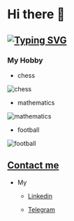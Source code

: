 # Hi there 👋

## [![Typing SVG](https://readme-typing-svg.demolab.com/?theme=merko&size=36&lines=I'am+Artur)](https://git.io/typing-svg)

### My Hobby

   * chess

   ![chess](https://www.plymouthpubliclibrary.org/wp-content/uploads/2016/08/Chess-300x200.jpg)

   * mathematics

   ![mathematics](https://images.newscientist.com/wp-content/uploads/2014/12/11164217/maths-gettyimages-5716961731.jpg?width=300)

   * football

   ![football](https://i.pinimg.com/originals/03/7b/4f/037b4f25fc891e94f671bf81a38131e8.jpg)


## [Contact me](https://www.facebook.com/artur.petoyan)

* My

    * [Linkedin](https://www.linkedin.com/in/arturpetoyan/)

    * [Telegram](https://t.me/ArturPetoyan)
